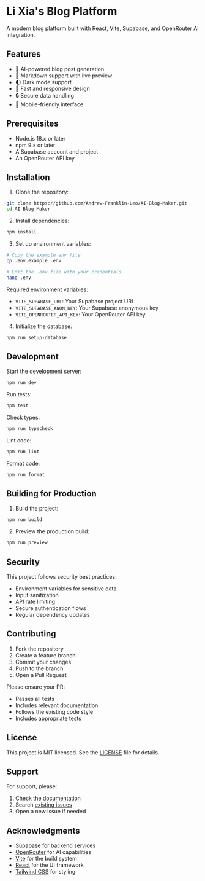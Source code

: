 # Li Xia's Blog Platform

A modern blog platform built with React, Vite, Supabase, and OpenRouter AI integration.

## Features

- 📝 AI-powered blog post generation
- 🎨 Markdown support with live preview
- 🌓 Dark mode support
- 🚀 Fast and responsive design
- 🔒 Secure data handling
- 📱 Mobile-friendly interface

## Prerequisites

- Node.js 18.x or later
- npm 9.x or later
- A Supabase account and project
- An OpenRouter API key

## Installation

1. Clone the repository:
```bash
git clone https://github.com/Andrew-Franklin-Leo/AI-Blog-Maker.git
cd AI-Blog-Maker
```

2. Install dependencies:
```bash
npm install
```

3. Set up environment variables:
```bash
# Copy the example env file
cp .env.example .env

# Edit the .env file with your credentials
nano .env
```

Required environment variables:
- `VITE_SUPABASE_URL`: Your Supabase project URL
- `VITE_SUPABASE_ANON_KEY`: Your Supabase anonymous key
- `VITE_OPENROUTER_API_KEY`: Your OpenRouter API key

4. Initialize the database:
```bash
npm run setup-database
```

## Development

Start the development server:
```bash
npm run dev
```

Run tests:
```bash
npm test
```

Check types:
```bash
npm run typecheck
```

Lint code:
```bash
npm run lint
```

Format code:
```bash
npm run format
```

## Building for Production

1. Build the project:
```bash
npm run build
```

2. Preview the production build:
```bash
npm run preview
```

## Security

This project follows security best practices:
- Environment variables for sensitive data
- Input sanitization
- API rate limiting
- Secure authentication flows
- Regular dependency updates

## Contributing

1. Fork the repository
2. Create a feature branch
3. Commit your changes
4. Push to the branch
5. Open a Pull Request

Please ensure your PR:
- Passes all tests
- Includes relevant documentation
- Follows the existing code style
- Includes appropriate tests

## License

This project is MIT licensed. See the [LICENSE](LICENSE) file for details.

## Support

For support, please:
1. Check the [documentation](docs/)
2. Search [existing issues](issues/)
3. Open a new issue if needed

## Acknowledgments

- [Supabase](https://supabase.com) for backend services
- [OpenRouter](https://openrouter.ai) for AI capabilities
- [Vite](https://vitejs.dev) for the build system
- [React](https://reactjs.org) for the UI framework
- [Tailwind CSS](https://tailwindcss.com) for styling
